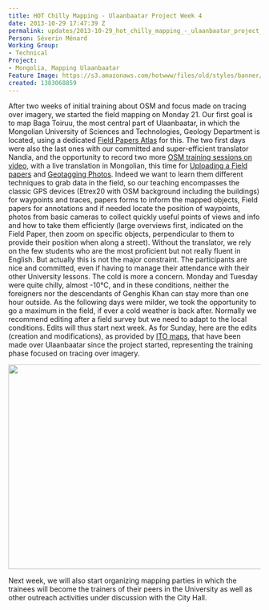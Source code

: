 ```yaml
---
title: HOT Chilly Mapping - Ulaanbaatar Project Week 4
date: 2013-10-29 17:47:39 Z
permalink: updates/2013-10-29_hot_chilly_mapping_-_ulaanbaatar_project_week_4
Person: Séverin Ménard
Working Group:
- Technical
Project:
- Mongolia, Mapping Ulaanbaatar
Feature Image: https://s3.amazonaws.com/hotwww/files/old/styles/banner/public/Mongolia_ITOworld_90days_20131027.png
created: 1383068859
---
```


<p>After two weeks of initial training about OSM and focus made on tracing over imagery, we started the field mapping on Monday 21. Our first goal is to map Baga Toiruu, the most central part of Ulaanbaatar, in which the Mongolian University of Sciences and Technologies, Geology Department is located, using a dedicated <a href="http://fieldpapers.org/atlas.php?id=vdx63z35#15/47.9221/106.9168">Field Papers Atlas</a> for this. The two first days were also the last ones with our committed and super-efficient translator Nandia, and the opportunity to record two more <a href="http://www.youtube.com/user/hotosm?feature=watch">OSM training sessions on video</a>, with a live translation in Mongolian, this time for <a href="http://www.youtube.com/watch?v=bczhy8g8Tv4">Uploading a Field papers</a> and <a href="http://www.youtube.com/watch?v=GI5CKNZwCa4">Geotagging Photos</a>. Indeed we want to learn them different techniques to grab data in the field, so our teaching encompasses the classic GPS devices (Etrex20 with OSM background including the buildings) for waypoints and traces, papers forms to inform the mapped objects, Field papers for annotations and if needed locate the position of waypoints, photos from basic cameras to collect quickly useful points of views and info and how to take them efficiently (large overviews first, indicated on the Field Paper, then zoom on specific objects, perpendicular to them to provide their position when along a street). Without the translator, we rely on the few students who are the most proficient but not really fluent in English. But actually this is not the major constraint. The participants are nice and committed, even if having to manage their attendance with their other University lessons. The cold is more a concern. Monday and Tuesday were quite chilly, almost -10°C, and in these conditions, neither the foreigners nor the descendants of Genghis Khan can stay more than one hour outside. As the following days were milder, we took the opportunity to go a maximum in the field, if ever a cold weather is back after. Normally we recommend editing after a field survey but we need to adapt to the local conditions. Edits will thus start next week. As for Sunday, here are the edits (creation and modifications), as provided by <a href="http://www.itoworld.com/map/group/22">ITO maps</a>, that have been made over Ulaanbaatar since the project started, representing the training phase focused on tracing over imagery.</p><p><img src="https://s3.amazonaws.com/hotwww/files/old/Mongolia_ITOworld_90days_20131027_0.png" alt="" height="408" width="780"></p><p>Next week, we will also start organizing mapping parties in which the trainees will become the trainers of their peers in the University as well as other outreach activities under discussion with the City Hall.</p>
